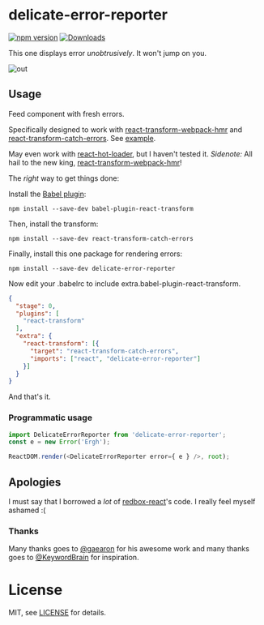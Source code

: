 # delicate-error-reporter

[![npm version][npm-image]][npm-url]
[![Downloads][downloads-image]][downloads-url]

This one displays error *unobtrusively*. It won't jump on you.

![out](https://cloud.githubusercontent.com/assets/4025/9697088/3139c1de-5388-11e5-8227-41cc35d28309.gif)


## Usage

Feed component with fresh errors.

Specifically designed to work with [react-transform-webpack-hmr](https://github.com/gaearon/react-transform-webpack-hmr) and
[react-transform-catch-errors](https://github.com/gaearon/react-transform-catch-errors).
See [example](examples/babel-plugin-react-transform).

May even work with [react-hot-loader](https://github.com/gaearon/react-hot-loader), but I haven't tested it.
*Sidenote:* All hail to the new king, [react-transform-webpack-hmr](https://github.com/gaearon/react-transform-webpack-hmr)!

The *right* way to get things done:

Install the [Babel plugin](https://raw.githubusercontent.com/gaearon/babel-plugin-react-transform):

```
npm install --save-dev babel-plugin-react-transform
```

Then, install the transform:

```
npm install --save-dev react-transform-catch-errors
```

Finally, install this one package for rendering errors:

```
npm install --save-dev delicate-error-reporter
```

Now edit your .babelrc to include extra.babel-plugin-react-transform.

```json
{
  "stage": 0,
  "plugins": [
    "react-transform"
  ],
  "extra": {
    "react-transform": [{
      "target": "react-transform-catch-errors",
      "imports": ["react", "delicate-error-reporter"]
    }]
  }
}
```

And that's it.

### Programmatic usage

```javascript
import DelicateErrorReporter from 'delicate-error-reporter';
const e = new Error('Ergh');

ReactDOM.render(<DelicateErrorReporter error={ e } />, root);
```

## Apologies

I must say that I borrowed a *lot* of [redbox-react](https://github.com/KeywordBrain/redbox-react)'s code. I really feel myself ashamed :(

### Thanks

Many thanks goes to [@gaearon](https://github.com/gaearon/) for his awesome work and many thanks goes to [@KeywordBrain](https://github.com/KeywordBrain/) for inspiration.

# License

MIT, see [LICENSE](LICENSE) for details.

[npm-image]: https://img.shields.io/npm/v/delicate-error-reporter.svg?style=flat-square
[npm-url]: https://npmjs.org/package/delicate-error-reporter
[downloads-image]: http://img.shields.io/npm/dm/delicate-error-reporter.svg?style=flat-square
[downloads-url]: https://npmjs.org/package/delicate-error-reporter
